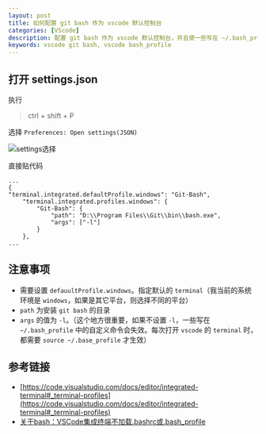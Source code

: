 ```yaml
---
layout: post
title: 如何配置 git bash 作为 vscode 默认控制台
categories: [VScode]
description: 配置 git bash 作为 vscode 默认控制台，并且使一些写在 ~/.bash_profile 中的自定义命令生效
keywords: vscode git bash, vscode bash_profile
---
```


## 打开 settings.json

执行

> ctrl + shift + P

选择 `Preferences: Open settings(JSON)`

![settings选择](https://gitee.com/xiangming25/picture/raw/master/2021-10-14/1634198887405-image.png)

直接贴代码

```
...
{
"terminal.integrated.defaultProfile.windows": "Git-Bash",
    "terminal.integrated.profiles.windows": {
        "Git-Bash": {
            "path": "D:\\Program Files\\Git\\bin\\bash.exe",
            "args": ["-l"]
        }
    },
...
```

## 注意事项

- 需要设置 `defauultProfile.windows`。指定默认的 `terminal`（我当前的系统环境是 `windows`，如果是其它平台，则选择不同的平台）
- `path` 为安装 `git bash` 的目录
- `args` 的值为 `-l`。（这个地方很重要，如果不设置 `-l`，一些写在 `~/.bash_profile` 中的自定义命令会失效。每次打开 `vscode` 的 `terminal` 时，都需要 `source ~/.base_profile` 才生效）


## 参考链接

- [https://code.visualstudio.com/docs/editor/integrated-terminal#_terminal-profiles](https://code.visualstudio.com/docs/editor/integrated-terminal#_terminal-profiles)
- [关于bash：VSCode集成终端不加载.bashrc或.bash_profile](https://www.codenong.com/51820921/)